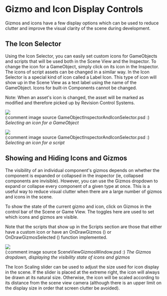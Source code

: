 Gizmo and Icon Display Controls
===============================


Gizmos and icons have a few display options which can be used to reduce clutter and improve the visual clarity of the scene during development.

The Icon Selector
-----------------


Using the <span class=keyword>Icon Selector</span>, you can easily set custom icons for GameObjects and scripts that will be used both in the Scene View and the Inspector. To change the icon for a GameObject, simply click on its icon in the Inspector. The icons of script assets can be changed in a similar way. In the Icon Selector is a special kind of icon called a <span class=keyword>Label Icon</span>. This type of icon will show up in the Scene View as a text label using the name of the GameObject. Icons for built-in Components cannot be changed.

Note: When an asset's icon is changed, the asset will be marked as modified and therefore picked up by Revision Control Systems.

![](http://docwiki.hq.unity3d.com/uploads/Main/GameObjectInspectorAndIconSelector.png)  
(:comment image source GameObjectInspectorAndIconSelector.psd :)
_Selecting an icon for a GameObject_

![](http://docwiki.hq.unity3d.com/uploads/Main/ScriptInspectorAndIconSelector.png)  
(:comment image source GameObjectInspectorAndIconSelector.psd :)
_Selecting an icon for a script_


Showing and Hiding Icons and Gizmos
-----------------------------------


The visibility of an individual component's gizmos depends on whether the component is expanded or collapsed in the inspector (ie, collapsed components are invisible). However, you can use the <span class=keyword>Gizmos dropdown</span> to expand or collapse every component of a given type at once. This is a useful way to reduce visual clutter when there are a large number of gizmos and icons in the scene.

To show the state of the current gizmo and icon, click on <span class=menu>Gizmos</span> in the control bar of the Scene or Game View. The toggles here are used to set which icons and gizmos are visible.

Note that the scripts that show up in the <span class=menu>Scripts</span> section are those that either have a custom icon or have an <span class=menu>OnDrawGizmos ()</span> or <span class=menu>OnDrawGizmosSelected ()</span> function implemented.

![](http://docwiki.hq.unity3d.com/uploads/Main/SceneViewGizmosWindow.png)  
(:comment image source SceneViewGizmosWindow.psd :)
_The <span class=keyword>Gizmos dropdown</span>, displaying the visibility state of icons and gizmos_

The <span class=menu>Icon Scaling</span> slider can be used to adjust the size used for icon display in the scene. If the slider is placed at the extreme right, the icon will always be drawn at its natural size. Otherwise, the icon will be scaled according to its distance from the scene view camera (although there is an upper limit on the display size in order that screen clutter be avoided).

